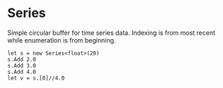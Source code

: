 # Series

Simple circular buffer for time series data.  Indexing is from most recent while enumeration is from beginning.

	let s = new Series<float>(20) 
	s.Add 2.0
	s.Add 3.0
	s.Add 4.0
	let v = s.[0]//4.0
